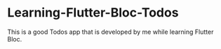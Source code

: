 # Learning-Flutter-Bloc-Todos
This is a good Todos app that is developed by me while learning Flutter Bloc.
